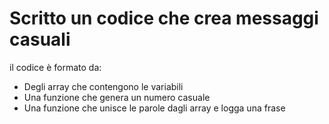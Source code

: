 # Scritto un codice che crea messaggi casuali

il codice è formato da:

+ Degli array che contengono le variabili
+ Una funzione che genera un numero casuale
+ Una funzione che unisce le parole dagli array e logga una frase
